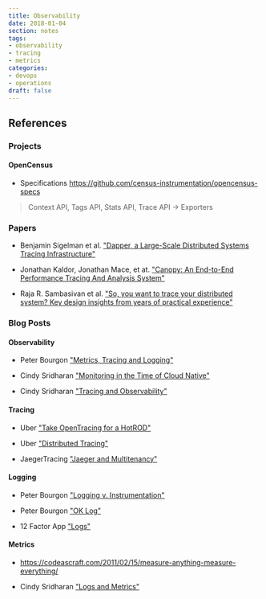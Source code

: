 ```yaml
---
title: Observability
date: 2018-01-04
section: notes
tags:
- observability
- tracing
- metrics
categories: 
- devops
- operations
draft: false
---
```


<!--more-->

## References

### Projects

#### OpenCensus

* Specifications https://github.com/census-instrumentation/opencensus-specs

> Context API, Tags API, Stats API, Trace API -> Exporters


### Papers

* Benjamin Sigelman et al. 
["Dapper, a Large-Scale Distributed Systems Tracing Infrastructure"](https://static.googleusercontent.com/media/research.google.com/en//pubs/archive/36356.pdf)

* Jonathan Kaldor, Jonathan Mace, et at. 
["Canopy: An End-to-End Performance Tracing And Analysis System"](http://cs.brown.edu/~jcmace/papers/kaldor2017canopy.pdf)

* Raja R. Sambasivan et al. 
["So, you want to trace your distributed system? Key design insights from years of practical experience"](http://www.pdl.cmu.edu/PDL-FTP/SelfStar/CMU-PDL-14-102.pdf)

### Blog Posts

#### Observability

* Peter Bourgon ["Metrics, Tracing and Logging"](https://peter.bourgon.org/blog/2017/02/21/metrics-tracing-and-logging.html) 

* Cindy Sridharan ["Monitoring in the Time of Cloud Native"](https://medium.com/@copyconstruct/monitoring-in-the-time-of-cloud-native-c87c7a5bfa3e)

* Cindy Sridharan ["Tracing and Observability"](https://medium.com/@copyconstruct/monitoring-and-observability-8417d1952e1c)

#### Tracing 

* Uber ["Take OpenTracing for a HotROD"](https://medium.com/opentracing/take-opentracing-for-a-hotrod-ride-f6e3141f7941)

* Uber ["Distributed Tracing"](https://eng.uber.com/distributed-tracing/)

* JaegerTracing ["Jaeger and Multitenancy"](https://medium.com/jaegertracing/jaeger-and-multitenancy-99dfa1d49dc0)

#### Logging

* Peter Bourgon ["Logging v. Instrumentation"](https://peter.bourgon.org/blog/2016/02/07/logging-v-instrumentation.html )

* Peter Bourgon ["OK Log"](https://peter.bourgon.org/ok-log/)

* 12 Factor App ["Logs"](https://12factor.net/logs)

#### Metrics


* https://codeascraft.com/2011/02/15/measure-anything-measure-everything/

* Cindy Sridharan ["Logs and Metrics"](https://medium.com/@copyconstruct/logs-and-metrics-6d34d3026e38)

